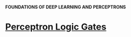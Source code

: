 #### FOUNDATIONS OF DEEP LEARNING AND PERCEPTRONS
# [Perceptron Logic Gates](https://www.codecademy.com/paths/build-deep-learning-models-with-tensorflow/tracks/dlsp-foundations-deep-learning-and-perceptrons/modules/perceptron/projects/perceptron-logic-gates)

